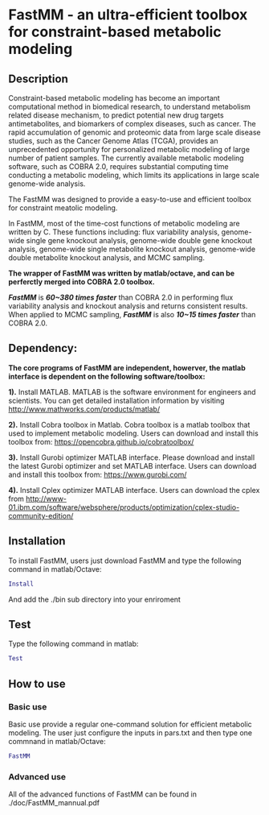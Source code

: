 # FastMM - an ultra-efficient toolbox for constraint-based metabolic modeling

## Description
Constraint-based metabolic modeling has become an important computational method in biomedical research, to understand metabolism related disease mechanism, to predict potential new drug targets antimetabolites, and biomarkers of complex diseases, such as cancer. The rapid accumulation of genomic and proteomic data from large scale disease studies, such as the Cancer Genome Atlas (TCGA), provides an unprecedented opportunity for personalized metabolic modeling of large number of patient samples. The currently available metabolic modeling software, such as COBRA 2.0, requires substantial computing time conducting a metabolic modeling, which limits its applications in large scale genome-wide analysis.

The FastMM was designed to provide a easy-to-use and efficient toolbox for constraint meatolic modeling.

In FastMM, most of the time-cost functions of metabolic modeling  are written by C. 
These functions including:
flux variability analysis, 
genome-wide single gene knockout analysis, 
genome-wide double gene knockout analysis, 
genome-wide single metabolite knockout analysis, 
genome-wide double metabolite knockout analysis,
and MCMC sampling.

**The wrapper of FastMM was written by matlab/octave, and can be perferctly merged into COBRA 2.0 toolbox.**

***FastMM*** is ***60~380 times faster*** than COBRA 2.0 in performing flux variability analysis and knockout analysis and returns consistent results. When applied to MCMC sampling, ***FastMM*** is also ***10~15 times faster*** than COBRA 2.0. 

## Dependency:
**The core programs of FastMM are independent, howerver, the matlab interface is dependent on the following software/toolbox:**

**1).** Install MATLAB. MATLAB is the software environment for engineers and scientists. You can get detailed installation information by visiting http://www.mathworks.com/products/matlab/

**2).** Install Cobra toolbox in Matlab.  Cobra toolbox is a matlab toolbox that used to implement metabolic modeling. Users can download and install this toolbox from:  https://opencobra.github.io/cobratoolbox/

**3).** Install Gurobi optimizer MATLAB interface. Please download and install the latest Gurobi optimizer and set MATLAB interface. Users can download and install this toolbox from:  https://www.gurobi.com/

**4).** Install Cplex optimizer MATLAB interface. Users can download the cplex from http://www-01.ibm.com/software/websphere/products/optimization/cplex-studio-community-edition/


## Installation
To install FastMM, users just download FastMM and type the following command in matlab/Octave:

```matlab
Install
```
And add the ./bin sub directory into your enriroment

## Test
Type the following command in matlab:

```matlab
Test
```

## How to use
### Basic use
Basic use provide a regular one-command solution for efficient metabolic modeling.
The user just configure the inputs in pars.txt and then type one commnand in matlab/Octave:

```matlab
FastMM
```

### Advanced use
All of the advanced functions of FastMM can be found in ./doc/FastMM_mannual.pdf






